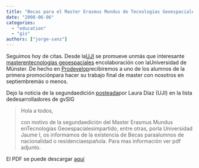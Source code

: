 ```yaml
---
title: "Becas para el Master Erasmus Mundus de Tecnologías Geoespaciales"
date: "2008-06-06"
categories: 
  - "education"
  - "gis"
authors: ["jorge-sanz"]
---
```


Seguimos hoy de citas. Desde la[UJI](http://www.uji.es/) se promueve unmás que interesante [masterentecnologías geoespaciales](http://mastergeotech.info/) encolaboración con laUniversidad de Münster. De hecho en [Prodevelop](http://www.prodevelop.es)recibiremos a uno de los alumnos de la primera promociónpara hacer su trabajo final de master con nosotros en septiembremás o menos.

Dejo la noticia de la segundaedición [posteada](http://www.nabble.com/Becas-Master-Erasmus-Mundus-td17648064.html)por Laura Díaz (UJI) en la lista dedesarrolladores de gvSIG

> Hola a todos,
> 
> con motivo de la segundaedición del Master Erasmus Mundus enTecnologias Geoespacialesimpartido, entre otras, porla Universidad Jaume I, os informamos de la existencia de Becas paraalumnos de nacionalidad o residenciaespañola. Para mas información ver pdf adjunto. 

El PDF se puede descargar [aquí](http://www3.uji.es/%7Egould/posterbeca2008.pdf)
